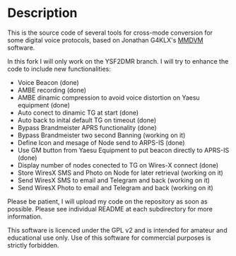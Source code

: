 # Description

This is the source code of several tools for cross-mode conversion for some digital voice protocols, based on Jonathan G4KLX's [MMDVM](https://github.com/g4klx) software.

In this fork I will only work on the YSF2DMR branch.
I will try to enhance the code to include new functionalities:

- Voice Beacon (done)
- AMBE recording (done)
- AMBE dinamic compression to avoid voice distortion on Yaesu equipment (done)
- Auto conect to dinamic TG at start (done)
- Auto back to inital default TG on timeout (done)
- Bypass Brandmeister APRS functionality (done)
- Bypass Brandmeister two second Banning (working on it)
- Define Icon and mesage of Node send to ARPS-IS (done)
- Use GM button from Yaesu Equipment to put beacon directly to APRS-IS (done)
- Display number of nodes conected to TG on Wires-X connect (done)
- Store WiresX SMS and Photo on Node for later retrieval (working on it)
- Send WiresX SMS to email and Telegram and back (working on it)
- Send WiresX Photo to email and Telegram and back (working on it)

Please be patient, I will upload my code on the repository as soon as possible.
Please see individual README at each subdirectory for more information.

This software is licenced under the GPL v2 and is intended for amateur and educational use only. Use of this software for commercial purposes is strictly forbidden.
